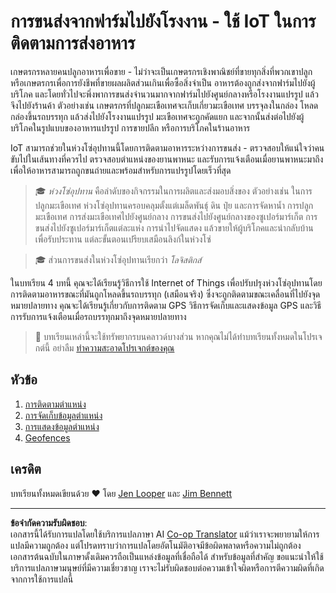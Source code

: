 <!--
CO_OP_TRANSLATOR_METADATA:
{
  "original_hash": "e978534a245b000725ed2a048f943213",
  "translation_date": "2025-08-27T20:46:22+00:00",
  "source_file": "3-transport/README.md",
  "language_code": "th"
}
-->
# การขนส่งจากฟาร์มไปยังโรงงาน - ใช้ IoT ในการติดตามการส่งอาหาร

เกษตรกรหลายคนปลูกอาหารเพื่อขาย - ไม่ว่าจะเป็นเกษตรกรเชิงพาณิชย์ที่ขายทุกสิ่งที่พวกเขาปลูก หรือเกษตรกรเพื่อการยังชีพที่ขายผลผลิตส่วนเกินเพื่อซื้อสิ่งจำเป็น อาหารต้องถูกส่งจากฟาร์มไปยังผู้บริโภค และโดยทั่วไปจะพึ่งพาการขนส่งจำนวนมากจากฟาร์มไปยังศูนย์กลางหรือโรงงานแปรรูป แล้วจึงไปยังร้านค้า ตัวอย่างเช่น เกษตรกรที่ปลูกมะเขือเทศจะเก็บเกี่ยวมะเขือเทศ บรรจุลงในกล่อง โหลดกล่องขึ้นรถบรรทุก แล้วส่งไปยังโรงงานแปรรูป มะเขือเทศจะถูกคัดแยก และจากนั้นส่งต่อไปยังผู้บริโภคในรูปแบบของอาหารแปรรูป การขายปลีก หรือการบริโภคในร้านอาหาร

IoT สามารถช่วยในห่วงโซ่อุปทานนี้โดยการติดตามอาหารระหว่างการขนส่ง - ตรวจสอบให้แน่ใจว่าคนขับไปในเส้นทางที่ควรไป ตรวจสอบตำแหน่งของยานพาหนะ และรับการแจ้งเตือนเมื่อยานพาหนะมาถึง เพื่อให้อาหารสามารถถูกขนถ่ายและพร้อมสำหรับการแปรรูปโดยเร็วที่สุด

> 🎓 *ห่วงโซ่อุปทาน* คือลำดับของกิจกรรมในการผลิตและส่งมอบสิ่งของ ตัวอย่างเช่น ในการปลูกมะเขือเทศ ห่วงโซ่อุปทานครอบคลุมตั้งแต่เมล็ดพันธุ์ ดิน ปุ๋ย และการจัดหาน้ำ การปลูกมะเขือเทศ การส่งมะเขือเทศไปยังศูนย์กลาง การขนส่งไปยังศูนย์กลางของซูเปอร์มาร์เก็ต การขนส่งไปยังซูเปอร์มาร์เก็ตแต่ละแห่ง การนำไปจัดแสดง แล้วขายให้ผู้บริโภคและนำกลับบ้านเพื่อรับประทาน แต่ละขั้นตอนเปรียบเสมือนลิงก์ในห่วงโซ่

> 🎓 ส่วนการขนส่งในห่วงโซ่อุปทานเรียกว่า *โลจิสติกส์*

ในบทเรียน 4 บทนี้ คุณจะได้เรียนรู้วิธีการใช้ Internet of Things เพื่อปรับปรุงห่วงโซ่อุปทานโดยการติดตามอาหารขณะที่มันถูกโหลดขึ้นรถบรรทุก (เสมือนจริง) ซึ่งจะถูกติดตามขณะเคลื่อนที่ไปยังจุดหมายปลายทาง คุณจะได้เรียนรู้เกี่ยวกับการติดตาม GPS วิธีการจัดเก็บและแสดงข้อมูล GPS และวิธีการรับการแจ้งเตือนเมื่อรถบรรทุกมาถึงจุดหมายปลายทาง

> 💁 บทเรียนเหล่านี้จะใช้ทรัพยากรบนคลาวด์บางส่วน หากคุณไม่ได้ทำบทเรียนทั้งหมดในโปรเจกต์นี้ อย่าลืม [ทำความสะอาดโปรเจกต์ของคุณ](../clean-up.md)

## หัวข้อ

1. [การติดตามตำแหน่ง](lessons/1-location-tracking/README.md)
1. [การจัดเก็บข้อมูลตำแหน่ง](lessons/2-store-location-data/README.md)
1. [การแสดงข้อมูลตำแหน่ง](lessons/3-visualize-location-data/README.md)
1. [Geofences](lessons/4-geofences/README.md)

## เครดิต

บทเรียนทั้งหมดเขียนด้วย ♥️ โดย [Jen Looper](https://github.com/jlooper) และ [Jim Bennett](https://GitHub.com/JimBobBennett)

---

**ข้อจำกัดความรับผิดชอบ**:  
เอกสารนี้ได้รับการแปลโดยใช้บริการแปลภาษา AI [Co-op Translator](https://github.com/Azure/co-op-translator) แม้ว่าเราจะพยายามให้การแปลมีความถูกต้อง แต่โปรดทราบว่าการแปลโดยอัตโนมัติอาจมีข้อผิดพลาดหรือความไม่ถูกต้อง เอกสารต้นฉบับในภาษาดั้งเดิมควรถือเป็นแหล่งข้อมูลที่เชื่อถือได้ สำหรับข้อมูลที่สำคัญ ขอแนะนำให้ใช้บริการแปลภาษามนุษย์ที่มีความเชี่ยวชาญ เราจะไม่รับผิดชอบต่อความเข้าใจผิดหรือการตีความผิดที่เกิดจากการใช้การแปลนี้